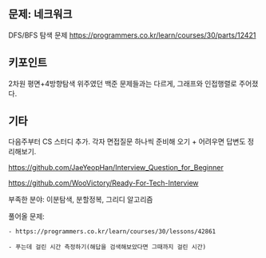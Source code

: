 ## 문제: 네크워크

DFS/BFS 탐색 문제
https://programmers.co.kr/learn/courses/30/parts/12421

## 키포인트

2차원 평면+4방향탐색 위주였던 백준 문제들과는 다르게, 그래프와 인접행렬로 주어졌다.

## 기타

다음주부터 CS 스터디 추가.
각자 면접질문 하나씩 준비해 오기 + 어려우면 답변도 정리해보기.

https://github.com/JaeYeopHan/Interview_Question_for_Beginner

https://github.com/WooVictory/Ready-For-Tech-Interview

부족한 분야: 이분탐색, 분할정복, 그리디 알고리즘

풀어올 문제: 

    - https://programmers.co.kr/learn/courses/30/lessons/42861
    
    - 푸는데 걸린 시간 측정하기(해답을 검색해보았다면 그때까지 걸린 시간)

